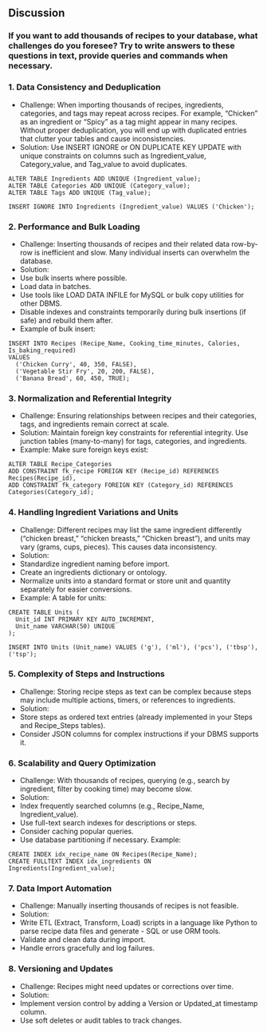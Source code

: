 ## Discussion 
### If you want to add thousands of recipes to your database, what challenges do you foresee? Try to write answers to these questions in text, provide queries and commands when necessary.

### 1. Data Consistency and Deduplication
- Challenge: When importing thousands of recipes, ingredients, categories, and tags may repeat across recipes. For example, “Chicken” as an ingredient or “Spicy” as a tag might appear in many recipes. Without proper deduplication, you will end up with duplicated entries that clutter your tables and cause inconsistencies.
- Solution: Use INSERT IGNORE or ON DUPLICATE KEY UPDATE with unique constraints on columns such as Ingredient_value, Category_value, and Tag_value to avoid duplicates.

```
ALTER TABLE Ingredients ADD UNIQUE (Ingredient_value);
ALTER TABLE Categories ADD UNIQUE (Category_value);
ALTER TABLE Tags ADD UNIQUE (Tag_value);

INSERT IGNORE INTO Ingredients (Ingredient_value) VALUES ('Chicken');
```
### 2. Performance and Bulk Loading
- Challenge: Inserting thousands of recipes and their related data row-by-row is inefficient and slow. Many individual inserts can overwhelm the database.
- Solution: 
- Use bulk inserts where possible.
- Load data in batches.
- Use tools like LOAD DATA INFILE for MySQL or bulk copy utilities for other DBMS.
- Disable indexes and constraints temporarily during bulk insertions (if safe) and rebuild them after.
- Example of bulk insert:
```
INSERT INTO Recipes (Recipe_Name, Cooking_time_minutes, Calories, Is_baking_required)
VALUES 
  ('Chicken Curry', 40, 350, FALSE),
  ('Vegetable Stir Fry', 20, 200, FALSE),
  ('Banana Bread', 60, 450, TRUE);
```
### 3. Normalization and Referential Integrity
- Challenge: Ensuring relationships between recipes and their categories, tags, and ingredients remain correct at scale.
- Solution: Maintain foreign key constraints for referential integrity. Use junction tables (many-to-many) for tags, categories, and ingredients.
- Example: Make sure foreign keys exist:
```
ALTER TABLE Recipe_Categories
ADD CONSTRAINT fk_recipe FOREIGN KEY (Recipe_id) REFERENCES Recipes(Recipe_id),
ADD CONSTRAINT fk_category FOREIGN KEY (Category_id) REFERENCES Categories(Category_id);
```

###  4. Handling Ingredient Variations and Units
- Challenge: Different recipes may list the same ingredient differently (“chicken breast,” “chicken breasts,” “Chicken breast”), and units may vary (grams, cups, pieces). This causes data inconsistency.
- Solution:
- Standardize ingredient naming before import.
- Create an ingredients dictionary or ontology.
- Normalize units into a standard format or store unit and quantity separately for easier conversions.
- Example: A table for units:
```
CREATE TABLE Units (
  Unit_id INT PRIMARY KEY AUTO_INCREMENT,
  Unit_name VARCHAR(50) UNIQUE
);

INSERT INTO Units (Unit_name) VALUES ('g'), ('ml'), ('pcs'), ('tbsp'), ('tsp');
```
### 5. Complexity of Steps and Instructions
- Challenge: Storing recipe steps as text can be complex because steps may include multiple actions, timers, or references to ingredients.
- Solution:
- Store steps as ordered text entries (already implemented in your Steps and Recipe_Steps tables).
- Consider JSON columns for complex instructions if your DBMS supports it.
### 6. Scalability and Query Optimization
- Challenge: With thousands of recipes, querying (e.g., search by ingredient, filter by cooking time) may become slow.
- Solution:
- Index frequently searched columns (e.g., Recipe_Name, Ingredient_value).
- Use full-text search indexes for descriptions or steps.
- Consider caching popular queries.
- Use database partitioning if necessary.
Example:
```
CREATE INDEX idx_recipe_name ON Recipes(Recipe_Name);
CREATE FULLTEXT INDEX idx_ingredients ON Ingredients(Ingredient_value);
```
### 7. Data Import Automation
- Challenge: Manually inserting thousands of recipes is not feasible.
- Solution:
- Write ETL (Extract, Transform, Load) scripts in a language like Python to parse recipe data files and generate - SQL or use ORM tools.
- Validate and clean data during import.
- Handle errors gracefully and log failures.
### 8. Versioning and Updates
- Challenge: Recipes might need updates or corrections over time.
- Solution:
- Implement version control by adding a Version or Updated_at timestamp column.
- Use soft deletes or audit tables to track changes.
